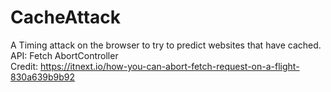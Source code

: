 # CacheAttack
A Timing attack on the browser to try to predict websites that have cached.  
API: Fetch AbortController  
Credit: https://itnext.io/how-you-can-abort-fetch-request-on-a-flight-830a639b9b92
